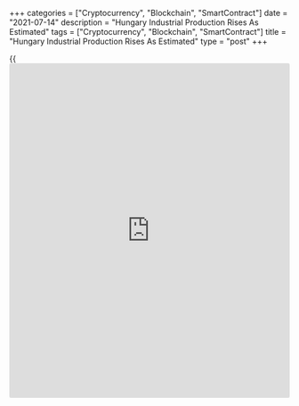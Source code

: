 +++
categories = ["Cryptocurrency", "Blockchain", "SmartContract"]
date = "2021-07-14"
description = "Hungary Industrial Production Rises As Estimated"
tags = ["Cryptocurrency", "Blockchain", "SmartContract"]
title = "Hungary Industrial Production Rises As Estimated"
type = "post"
+++

{{<iframe id="large-banner" src="https://www.bounty.group/#slide=20.0" width="100%" height="600" scrolling="no" style="border: 0px solid rgb(216, 221, 230); border-radius: 3px;">}}

Hungary's industrial production rose in May, as initially estimated,
data from the Hungarian Central Statistical Office showed on Wednesday.

Industrial production grew a working-day adjusted 40.2 percent year-on-
year in May, following a 59.2 percent rise in April, as estimated.

The industrial production volume increased 39.1 percent yearly in May,
as initially estimated.

The growth in the manufacture of transport equipment and electrical
equipment was above average, while the manufacture of basic
pharmaceutical products and pharmaceutical preparations extended in the
least degree, the agency said.

On a seasonally adjusted basis, industrial production rose 3.4 percent
in May, after a 3.2 percent decline in the preceding month, as
estimated.

For comments and feedback [contact](https://www.playgroundfx.com/contact/): editorial@rtt[news](https://www.letsplayfx.com/blog/forex-news-website/).com

[Economic News][1]

 **What parts of the world are seeing the best (and worst) economic
performances lately? Click[here][2] to check out our [Econ Scorecard][2]
and find out! See up-to-the-moment [ranking](https://www.playgroundfx.com/blog/crypto-exchange-ranking/)s for the best and worst
performers in [GDP][3], [unemployment rate][4], [inflation][5] and much
more.**

   1. www.rtt[news](https://www.letsplayfx.com/blog/forex-news-website/).com/Content/EconomicNews.aspx
   2. www.rtt[news](https://www.letsplayfx.com/blog/forex-news-website/).com/economic-scorecard/world-rank/industrial-production/highest-performance.aspx
   3. www.rtt[news](https://www.letsplayfx.com/blog/forex-news-website/).com/economic-scorecard/world-rank/GDP/highest-performance.aspx
   4. www.rtt[news](https://www.letsplayfx.com/blog/forex-news-website/).com/economic-scorecard/world-rank/unemployment-rate/lowest-performance.aspx
   5. www.rtt[news](https://www.letsplayfx.com/blog/forex-news-website/).com/economic-scorecard/world-rank/CPI/highest-performance.aspx